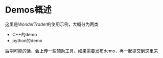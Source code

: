 # Demos概述
这里是*WonderTrader*的使用示例，大概分为两类
+ C++的demo
+ python的demo

后期可能的话，会上传一些辅助工具，如果需要发布demo，再一起提交到这里来
